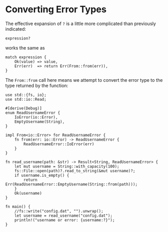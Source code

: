 # Converting Error Types

The effective expansion of `?` is a little more complicated than previously indicated:

```rust,ignore
expression?
```

works the same as

```rust,ignore
match expression {
    Ok(value) => value,
    Err(err)  => return Err(From::from(err)),
}
```

The `From::from` call here means we attempt to convert the error type to the
type returned by the function:

```rust,editable
use std::{fs, io};
use std::io::Read;

#[derive(Debug)]
enum ReadUsernameError {
    IoError(io::Error),
    EmptyUsername(String),
}

impl From<io::Error> for ReadUsernameError {
    fn from(err: io::Error) -> ReadUsernameError {
        ReadUsernameError::IoError(err)
    }
}

fn read_username(path: &str) -> Result<String, ReadUsernameError> {
    let mut username = String::with_capacity(100);
    fs::File::open(path)?.read_to_string(&mut username)?;
    if username.is_empty() {
        return Err(ReadUsernameError::EmptyUsername(String::from(path)));
    }
    Ok(username)
}

fn main() {
    //fs::write("config.dat", "").unwrap();
    let username = read_username("config.dat");
    println!("username or error: {username:?}");
}
```
